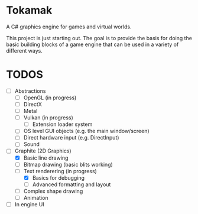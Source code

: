 # Tokamak
A C# graphics engine for games and virtual worlds.

This project is just starting out.  The goal is to provide the basis for doing the basic building blocks of a game engine that can be used in a variety of different ways.

# TODOS
- [ ] Abstractions
  - [ ] OpenGL (in progress)
  - [ ] DirectX
  - [ ] Metal
  - [ ] Vulkan (in progress)
	- [ ] Extension loader system
  - [ ] OS level GUI objects (e.g. the main window/screen)
  - [ ] Direct hardware input (e.g. DirectInput)
  - [ ] Sound
- [ ] Graphite (2D Graphics)
  - [X] Basic line drawing
  - [ ] Bitmap drawing (basic blits working)
  - [ ] Text renderering (in progress)
	- [X] Basics for debugging
	- [ ] Advanced formatting and layout
  - [ ] Complex shape drawing
  - [ ] Animation
- [ ] In engine UI
